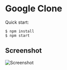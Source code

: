 # Google Clone

Quick start:

```
$ npm install
$ npm start
````

## Screenshot
![Screenshot]( /Module%202/4.%20Google%20Clone/screenshot.jpg "Screenshot")
